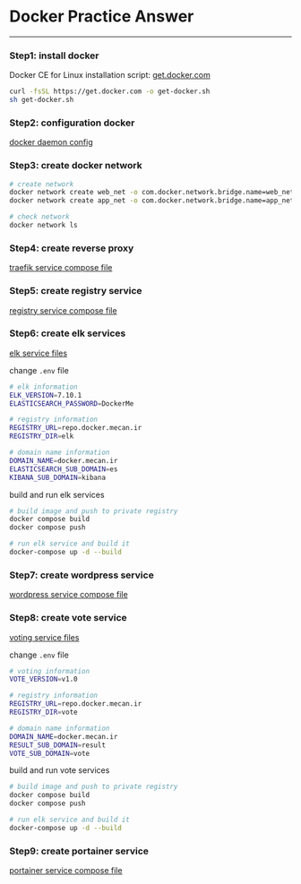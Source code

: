 # Docker Practice Answer
---

### Step1: install docker
Docker CE for Linux installation script: [get.docker.com](https://get.docker.com/)

```bash
curl -fsSL https://get.docker.com -o get-docker.sh
sh get-docker.sh
```

### Step2: configuration docker

[docker daemon config](change-docker-config.md)

### Step3: create docker network

```bash
# create network
docker network create web_net -o com.docker.network.bridge.name=web_net
docker network create app_net -o com.docker.network.bridge.name=app_net

# check network
docker network ls
```

### Step4: create reverse proxy
[traefik service compose file](traefik-compose.yml)

### Step5: create registry service
[registry service compose file](registry-compose.yml)

### Step6: create elk services
[elk service files](elk)

change `.env` file
```bash
# elk information
ELK_VERSION=7.10.1
ELASTICSEARCH_PASSWORD=DockerMe

# registry information
REGISTRY_URL=repo.docker.mecan.ir
REGISTRY_DIR=elk

# domain name information
DOMAIN_NAME=docker.mecan.ir
ELASTICSEARCH_SUB_DOMAIN=es
KIBANA_SUB_DOMAIN=kibana
```

build and run elk services
```bash
# build image and push to private registry
docker compose build
docker compose push

# run elk service and build it
docker-compose up -d --build
```
### Step7: create wordpress service
[wordpress service compose file](wordpress-compose.yml)

### Step8: create vote service
[voting service files](voting-app)

change `.env` file
```bash
# voting information
VOTE_VERSION=v1.0

# registry information
REGISTRY_URL=repo.docker.mecan.ir
REGISTRY_DIR=vote

# domain name information
DOMAIN_NAME=docker.mecan.ir
RESULT_SUB_DOMAIN=result
VOTE_SUB_DOMAIN=vote
```

build and run vote services
```bash
# build image and push to private registry
docker compose build
docker compose push

# run elk service and build it
docker-compose up -d --build
```

### Step9: create portainer service
[portainer service compose file](portainer-compose.yml)

